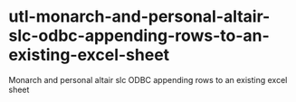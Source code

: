 # utl-monarch-and-personal-altair-slc-odbc-appending-rows-to-an-existing-excel-sheet
Monarch and personal altair slc ODBC appending rows to an existing excel sheet
